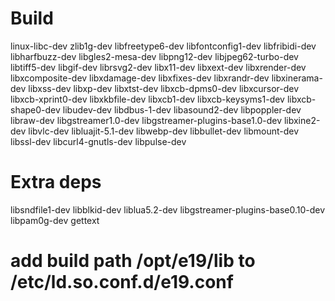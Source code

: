 # Build
linux-libc-dev
zlib1g-dev
libfreetype6-dev
libfontconfig1-dev
libfribidi-dev
libharfbuzz-dev
libgles2-mesa-dev
libpng12-dev
libjpeg62-turbo-dev
libtiff5-dev
libgif-dev
librsvg2-dev
libx11-dev
libxext-dev
libxrender-dev
libxcomposite-dev
libxdamage-dev
libxfixes-dev
libxrandr-dev
libxinerama-dev
libxss-dev
libxp-dev
libxtst-dev
libxcb-dpms0-dev
libxcursor-dev
libxcb-xprint0-dev
libxkbfile-dev
libxcb1-dev
libxcb-keysyms1-dev
libxcb-shape0-dev
libudev-dev
libdbus-1-dev
libasound2-dev
libpoppler-dev
libraw-dev
libgstreamer1.0-dev
libgstreamer-plugins-base1.0-dev
libxine2-dev
libvlc-dev
libluajit-5.1-dev
libwebp-dev
libbullet-dev
libmount-dev
libssl-dev
libcurl4-gnutls-dev
libpulse-dev
# Extra deps
libsndfile1-dev
libblkid-dev
liblua5.2-dev
libgstreamer-plugins-base0.10-dev
libpam0g-dev
gettext
# add build path /opt/e19/lib to /etc/ld.so.conf.d/e19.conf
